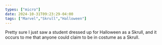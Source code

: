 ```yaml
---
types: ["micro"]
date: 2024-10-31T09:23:29-04:00
tags: ["Marvel","Skrull","Halloween"]
---
```

Pretty sure I just saw a student dressed up for Halloween as a Skrull, and it occurs to me that anyone could claim to be in costume as a Skrull.
